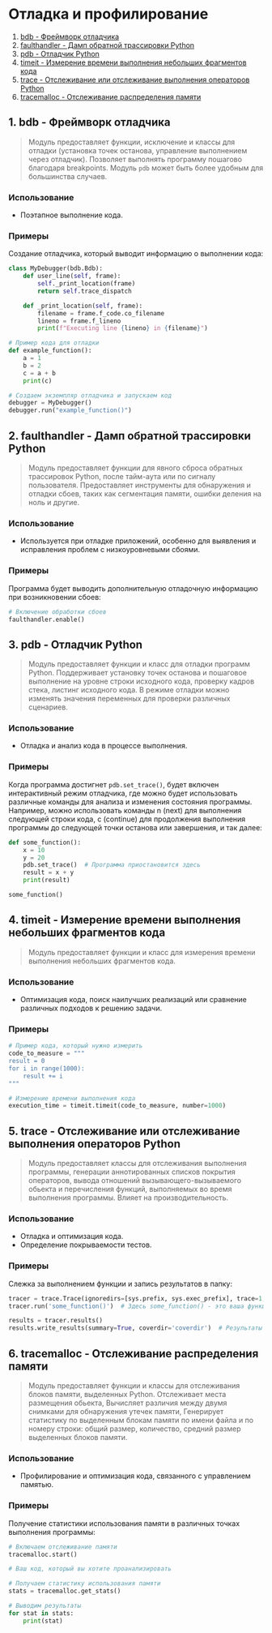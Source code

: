 # Отладка и профилирование
1. [bdb - Фреймворк отладчика](#1)
2. [faulthandler - Дамп обратной трассировки Python](#2)
3. [pdb - Отладчик Python](#3)
4. [timeit - Измерение времени выполнения небольших фрагментов кода](#4)
5. [trace - Отслеживание или отслеживание выполнения операторов Python](#5)
6. [tracemalloc - Отслеживание распределения памяти](#6)


## <div id="1">1. bdb - Фреймворк отладчика</div>
> Модуль предоставляет функции, исключение и классы для отладки (установка точек останова, управление выполнением через отладчик). Позволяет выполнять программу пошагово благодаря breakpoints. Модуль `pdb` может быть более удобным для большинства случаев.
### Использование
- Поэтапное выполнение кода.
### Примеры
Создание отладчика, который выводит информацию о выполнении кода:
```python
class MyDebugger(bdb.Bdb):
    def user_line(self, frame):
        self._print_location(frame)
        return self.trace_dispatch

    def _print_location(self, frame):
        filename = frame.f_code.co_filename
        lineno = frame.f_lineno
        print(f"Executing line {lineno} in {filename}")

# Пример кода для отладки
def example_function():
    a = 1
    b = 2
    c = a + b
    print(c)

# Создаем экземпляр отладчика и запускаем код
debugger = MyDebugger()
debugger.run("example_function()")
```


## <div id="2">2. faulthandler - Дамп обратной трассировки Python</div>
> Модуль предоставляет функции для явного сброса обратных трассировок Python, после тайм-аута или по сигналу пользователя. Предоставляет инструменты для обнаружения и отладки сбоев, таких как сегментация памяти, ошибки деления на ноль и другие.
### Использование
- Используется при отладке приложений, особенно для выявления и исправления проблем с низкоуровневыми сбоями.
### Примеры
Программа будет выводить дополнительную отладочную информацию при возникновении сбоев:
```python
# Включение обработки сбоев
faulthandler.enable()
```


## <div id="3">3. pdb - Отладчик Python</div>
> Модуль предоставляет функции и класс для отладки программ Python. Поддерживает установку точек останова и пошаговое выполнение на уровне строки исходного кода, проверку кадров стека, листинг исходного кода. В режиме отладки можно изменять значения переменных для проверки различных сценариев.
### Использование
- Отладка и анализ кода в процессе выполнения.
### Примеры
Когда программа достигнет `pdb.set_trace()`, будет включен интерактивный режим отладчика, где можно будет использовать различные команды для анализа и изменения состояния программы. Например, можно использовать команды n (next) для выполнения следующей строки кода, c (continue) для продолжения выполнения программы до следующей точки останова или завершения, и так далее:
```python
def some_function():
    x = 10
    y = 20
    pdb.set_trace()  # Программа приостановится здесь
    result = x + y
    print(result)

some_function()
```


## <div id="4">4. timeit - Измерение времени выполнения небольших фрагментов кода</div>
> Модуль предоставляет функции и класс для измерения времени выполнения небольших фрагментов кода.
### Использование
- Оптимизация кода, поиск наилучших реализаций или сравнение различных подходов к решению задачи.
### Примеры
```python
# Пример кода, который нужно измерить
code_to_measure = """
result = 0
for i in range(1000):
    result += i
"""

# Измерение времени выполнения кода
execution_time = timeit.timeit(code_to_measure, number=1000)
```


## <div id="5">5. trace - Отслеживание или отслеживание выполнения операторов Python</div>
> Модуль предоставляет классы для отслеживания выполнения программы, генерации аннотированных списков покрытия операторов, вывода отношений вызывающего-вызываемого обьекта и перечисления функций, выполняемых во время выполнения программы. Влияет на производительность.
### Использование
- Отладка и оптимизация кода.
- Определение покрываемости тестов.
### Примеры
Слежка за выполнением функции и запись результатов в папку:
```python
tracer = trace.Trace(ignoredirs=[sys.prefix, sys.exec_prefix], trace=1, count=0)
tracer.run('some_function()')  # Здесь some_function() - это ваша функция или код

results = tracer.results()
results.write_results(summary=True, coverdir='coverdir')  # Результаты будут записаны в папку coverdir
```


## <div id="6">6. tracemalloc - Отслеживание распределения памяти</div>
> Модуль предоставляет функции и классы для отслеживания блоков памяти, выделенных Python. Отслеживает места размещения обьекта, Вычисляет различия между двумя снимками для обнаружения утечек памяти, Генерирует статистику по выделенным блокам памяти по имени файла и по номеру строки: общий размер, количество, средний размер выделенных блоков памяти.
### Использование
- Профилирование и оптимизация кода, связанного с управлением памятью.
### Примеры
Получение статистики использования памяти в различных точках выполнения программы:
```python
# Включаем отслеживание памяти
tracemalloc.start()

# Ваш код, который вы хотите проанализировать

# Получаем статистику использования памяти
stats = tracemalloc.get_stats()

# Выводим результаты
for stat in stats:
    print(stat)
```
